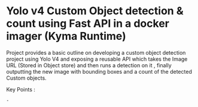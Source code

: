 # Yolo v4 Custom Object detection & count using Fast API in a docker imager (Kyma Runtime)

Project provides a basic outline on developing a custom object detection project using Yolo V4 and exposing a reusable API which takes the Image URL (Stored in Object store) and then runs a detection on it , finally outputting the new image with bounding boxes and a count of the detected Custom objects.

Key Points : 

    - 